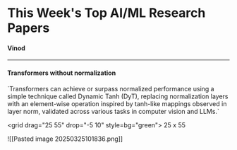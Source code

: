
# This Week's Top AI/ML Research Papers

#### Vinod

---

#### Transformers without normalization


<grid drag="60 55" drop="5 10" >
`Transformers can achieve or surpass normalized performance using a simple technique called Dynamic Tanh (DyT), replacing normalization layers with an element-wise operation inspired by tanh-like mappings observed in layer norm, validated across various tasks in computer vision and LLMs.`
</grid>

<grid drag="25 55" drop="-5 10" style=bg="green">
25 x 55
</grid>





![[Pasted image 20250325101836.png]]